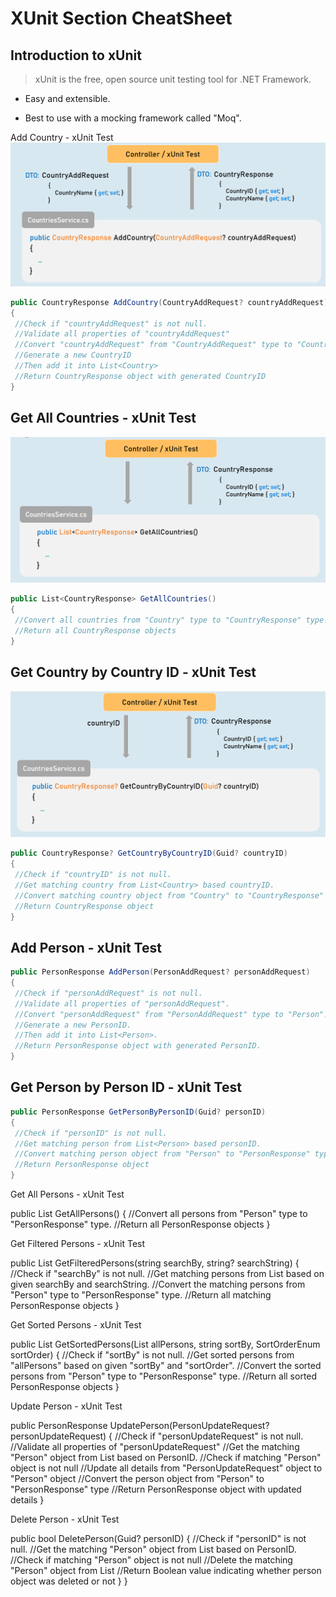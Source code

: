 # XUnit Section CheatSheet 
## Introduction to xUnit
> xUnit is the free, open source unit testing tool for .NET Framework.

- Easy and extensible.

- Best to use with a mocking framework called "Moq".



Add Country - xUnit Test
![addcountry](assets/addcountry.png)
```c#
public CountryResponse AddCountry(CountryAddRequest? countryAddRequest)
{
 //Check if "countryAddRequest" is not null.
 //Validate all properties of "countryAddRequest"
 //Convert "countryAddRequest" from "CountryAddRequest" type to "Country".
 //Generate a new CountryID
 //Then add it into List<Country>
 //Return CountryResponse object with generated CountryID
}
```



## Get All Countries - xUnit Test
![getallcountries](assets/getallcountries.png)

```c#
public List<CountryResponse> GetAllCountries()
{
 //Convert all countries from "Country" type to "CountryResponse" type.
 //Return all CountryResponse objects
}
```



## Get Country by Country ID - xUnit Test
![getcountrybycountryid](assets/getcountrybycountryid.png)

```c#
public CountryResponse? GetCountryByCountryID(Guid? countryID)
{
 //Check if "countryID" is not null.
 //Get matching country from List<Country> based countryID.
 //Convert matching country object from "Country" to "CountryResponse" type.
 //Return CountryResponse object
}
```



## Add Person - xUnit Test
```c#
public PersonResponse AddPerson(PersonAddRequest? personAddRequest)
{
 //Check if "personAddRequest" is not null.
 //Validate all properties of "personAddRequest".
 //Convert "personAddRequest" from "PersonAddRequest" type to "Person".
 //Generate a new PersonID.
 //Then add it into List<Person>.
 //Return PersonResponse object with generated PersonID.
}
```



## Get Person by Person ID - xUnit Test
```c#
public PersonResponse GetPersonByPersonID(Guid? personID)
{
 //Check if "personID" is not null.
 //Get matching person from List<Person> based personID.
 //Convert matching person object from "Person" to "PersonResponse" type.
 //Return PersonResponse object
}
```



Get All Persons - xUnit Test

public List<PersonResponse> GetAllPersons()
{
 //Convert all persons from "Person" type to "PersonResponse" type.
 //Return all PersonResponse objects
}




Get Filtered Persons - xUnit Test

public List<PersonResponse> GetFilteredPersons(string searchBy, string? searchString)
{
 //Check if "searchBy" is not null.
 //Get matching persons from List<Person> based on given searchBy and searchString.
 //Convert the matching persons from "Person" type to "PersonResponse" type.
 //Return all matching PersonResponse objects
}




Get Sorted Persons - xUnit Test

public List<PersonResponse> GetSortedPersons(List<PersonResponse> allPersons,
string sortBy, SortOrderEnum sortOrder)
{
 //Check if "sortBy" is not null.
 //Get sorted persons from "allPersons" based on given "sortBy" and "sortOrder".
 //Convert the sorted persons from "Person" type to "PersonResponse" type.
 //Return all sorted PersonResponse objects
}




Update Person - xUnit Test

public PersonResponse UpdatePerson(PersonUpdateRequest? personUpdateRequest)
{
 //Check if "personUpdateRequest" is not null.
 //Validate all properties of "personUpdateRequest"
 //Get the matching "Person" object from List<Person> based on PersonID.
 //Check if matching "Person" object is not null
 //Update all details from "PersonUpdateRequest" object to "Person" object
 //Convert the person object from "Person" to "PersonResponse" type
 //Return PersonResponse object with updated details
}




Delete Person - xUnit Test

public bool DeletePerson(Guid? personID)
{
 //Check if "personID" is not null.
 //Get the matching "Person" object from List<Person> based on PersonID.
 //Check if matching "Person" object is not null
 //Delete the matching "Person" object from List<Person>
 //Return Boolean value indicating whether person object was deleted or not
}
}